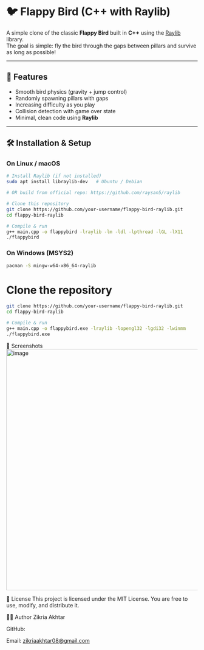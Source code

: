 # 🐦 Flappy Bird (C++ with Raylib)

A simple clone of the classic **Flappy Bird** built in **C++** using the [Raylib](https://www.raylib.com/) library.  
The goal is simple: fly the bird through the gaps between pillars and survive as long as possible!

---

## 🚀 Features
- Smooth bird physics (gravity + jump control)
- Randomly spawning pillars with gaps
- Increasing difficulty as you play
- Collision detection with game over state
- Minimal, clean code using **Raylib**

---

## 🛠️ Installation & Setup

### On Linux / macOS
```bash
# Install Raylib (if not installed)
sudo apt install libraylib-dev   # Ubuntu / Debian

# OR build from official repo: https://github.com/raysan5/raylib

# Clone this repository
git clone https://github.com/your-username/flappy-bird-raylib.git
cd flappy-bird-raylib

# Compile & run
g++ main.cpp -o flappybird -lraylib -lm -ldl -lpthread -lGL -lX11
./flappybird
```

### On Windows (MSYS2)
``` bash
pacman -S mingw-w64-x86_64-raylib
```
# Clone the repository
``` bash
git clone https://github.com/your-username/flappy-bird-raylib.git
cd flappy-bird-raylib

# Compile & run
g++ main.cpp -o flappybird.exe -lraylib -lopengl32 -lgdi32 -lwinmm
./flappybird.exe
```
📸 Screenshots
<img width="806" height="634" alt="image" src="https://github.com/user-attachments/assets/0ba1e020-0907-4ec7-bf5a-41f74386b453" />


📜 License
This project is licensed under the MIT License.
You are free to use, modify, and distribute it.

👨‍💻 Author
Zikria Akhtar

GitHub: <link src="www.github.com/Zikria11"></link>

Email: zikriaakhtar08@gmail.com
